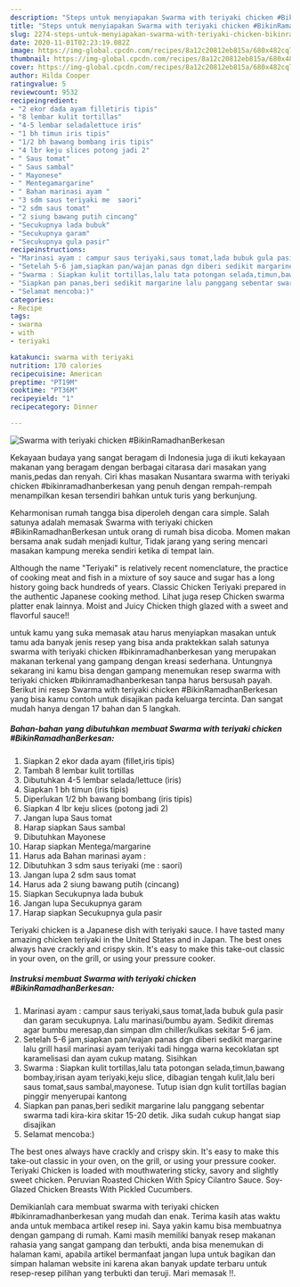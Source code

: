 ```yaml
---
description: "Steps untuk menyiapakan Swarma with teriyaki chicken #BikinRamadhanBerkesan teraktual"
title: "Steps untuk menyiapakan Swarma with teriyaki chicken #BikinRamadhanBerkesan teraktual"
slug: 2274-steps-untuk-menyiapakan-swarma-with-teriyaki-chicken-bikinramadhanberkesan-teraktual
date: 2020-11-01T02:23:19.082Z
image: https://img-global.cpcdn.com/recipes/8a12c20812eb815a/680x482cq70/swarma-with-teriyaki-chicken-bikinramadhanberkesan-foto-resep-utama.jpg
thumbnail: https://img-global.cpcdn.com/recipes/8a12c20812eb815a/680x482cq70/swarma-with-teriyaki-chicken-bikinramadhanberkesan-foto-resep-utama.jpg
cover: https://img-global.cpcdn.com/recipes/8a12c20812eb815a/680x482cq70/swarma-with-teriyaki-chicken-bikinramadhanberkesan-foto-resep-utama.jpg
author: Hilda Cooper
ratingvalue: 5
reviewcount: 9532
recipeingredient:
- "2 ekor dada ayam filletiris tipis"
- "8 lembar kulit tortillas"
- "4-5 lembar seladalettuce iris"
- "1 bh timun iris tipis"
- "1/2 bh bawang bombang iris tipis"
- "4 lbr keju slices potong jadi 2"
- " Saus tomat"
- " Saus sambal"
- " Mayonese"
- " Mentegamargarine"
- " Bahan marinasi ayam "
- "3 sdm saus teriyaki me  saori"
- "2 sdm saus tomat"
- "2 siung bawang putih cincang"
- "Secukupnya lada bubuk"
- "Secukupnya garam"
- "Secukupnya gula pasir"
recipeinstructions:
- "Marinasi ayam : campur saus teriyaki,saus tomat,lada bubuk gula pasir dan garam secukupnya. Lalu marinasi/bumbu ayam. Sedikit diremas agar bumbu meresap,dan simpan dlm chiller/kulkas sekitar 5-6 jam."
- "Setelah 5-6 jam,siapkan pan/wajan panas dgn diberi sedikit margarine lalu grill hasil marinasi ayam teriyaki tadi hingga warna kecoklatan spt karamelisasi dan ayam cukup matang. Sisihkan"
- "Swarma : Siapkan kulit tortillas,lalu tata potongan selada,timun,bawang bombay,irisan ayam teriyaki,keju slice, dibagian tengah kulit,lalu beri saus tomat,saus sambal,mayonese. Tutup isian dgn kulit tortillas bagian pinggir menyerupai kantong"
- "Siapkan pan panas,beri sedikit margarine lalu panggang sebentar swarma tadi kira-kira skitar 15-20 detik. Jika sudah cukup hangat siap disajikan"
- "Selamat mencoba:)"
categories:
- Recipe
tags:
- swarma
- with
- teriyaki

katakunci: swarma with teriyaki 
nutrition: 170 calories
recipecuisine: American
preptime: "PT19M"
cooktime: "PT36M"
recipeyield: "1"
recipecategory: Dinner

---
```



![Swarma with teriyaki chicken #BikinRamadhanBerkesan](https://img-global.cpcdn.com/recipes/8a12c20812eb815a/680x482cq70/swarma-with-teriyaki-chicken-bikinramadhanberkesan-foto-resep-utama.jpg)

Kekayaan budaya yang sangat beragam di Indonesia juga di ikuti kekayaan makanan yang beragam dengan berbagai citarasa dari masakan yang manis,pedas dan renyah. Ciri khas masakan Nusantara swarma with teriyaki chicken #bikinramadhanberkesan yang penuh dengan rempah-rempah menampilkan kesan tersendiri bahkan untuk turis yang berkunjung.


Keharmonisan rumah tangga bisa diperoleh dengan cara simple. Salah satunya adalah memasak Swarma with teriyaki chicken #BikinRamadhanBerkesan untuk orang di rumah bisa dicoba. Momen makan bersama anak sudah menjadi kultur, Tidak jarang yang sering mencari masakan kampung mereka sendiri ketika di tempat lain.

Although the name &#34;Teriyaki&#34; is relatively recent nomenclature, the practice of cooking meat and fish in a mixture of soy sauce and sugar has a long history going back hundreds of years. Classic Chicken Teriyaki prepared in the authentic Japanese cooking method. Lihat juga resep Chicken swarma platter enak lainnya. Moist and Juicy Chicken thigh glazed with a sweet and flavorful sauce!!

untuk kamu yang suka memasak atau harus menyiapkan masakan untuk tamu ada banyak jenis resep yang bisa anda praktekkan salah satunya swarma with teriyaki chicken #bikinramadhanberkesan yang merupakan makanan terkenal yang gampang dengan kreasi sederhana. Untungnya sekarang ini kamu bisa dengan gampang menemukan resep swarma with teriyaki chicken #bikinramadhanberkesan tanpa harus bersusah payah.
Berikut ini resep Swarma with teriyaki chicken #BikinRamadhanBerkesan yang bisa kamu contoh untuk disajikan pada keluarga tercinta. Dan sangat mudah hanya dengan 17 bahan dan 5 langkah.


<!--inarticleads1-->

##### Bahan-bahan yang dibutuhkan membuat Swarma with teriyaki chicken #BikinRamadhanBerkesan:

1. Siapkan 2 ekor dada ayam (fillet,iris tipis)
1. Tambah 8 lembar kulit tortillas
1. Dibutuhkan 4-5 lembar selada/lettuce (iris)
1. Siapkan 1 bh timun (iris tipis)
1. Diperlukan 1/2 bh bawang bombang (iris tipis)
1. Siapkan 4 lbr keju slices (potong jadi 2)
1. Jangan lupa  Saus tomat
1. Harap siapkan  Saus sambal
1. Dibutuhkan  Mayonese
1. Harap siapkan  Mentega/margarine
1. Harus ada  Bahan marinasi ayam :
1. Dibutuhkan 3 sdm saus teriyaki (me : saori)
1. Jangan lupa 2 sdm saus tomat
1. Harus ada 2 siung bawang putih (cincang)
1. Siapkan Secukupnya lada bubuk
1. Jangan lupa Secukupnya garam
1. Harap siapkan Secukupnya gula pasir


Teriyaki chicken is a Japanese dish with teriyaki sauce. I have tasted many amazing chicken teriyaki in the United States and in Japan. The best ones always have crackly and crispy skin. It&#39;s easy to make this take-out classic in your oven, on the grill, or using your pressure cooker. 

<!--inarticleads2-->

##### Instruksi membuat  Swarma with teriyaki chicken #BikinRamadhanBerkesan:

1. Marinasi ayam : campur saus teriyaki,saus tomat,lada bubuk gula pasir dan garam secukupnya. Lalu marinasi/bumbu ayam. Sedikit diremas agar bumbu meresap,dan simpan dlm chiller/kulkas sekitar 5-6 jam.
1. Setelah 5-6 jam,siapkan pan/wajan panas dgn diberi sedikit margarine lalu grill hasil marinasi ayam teriyaki tadi hingga warna kecoklatan spt karamelisasi dan ayam cukup matang. Sisihkan
1. Swarma : Siapkan kulit tortillas,lalu tata potongan selada,timun,bawang bombay,irisan ayam teriyaki,keju slice, dibagian tengah kulit,lalu beri saus tomat,saus sambal,mayonese. Tutup isian dgn kulit tortillas bagian pinggir menyerupai kantong
1. Siapkan pan panas,beri sedikit margarine lalu panggang sebentar swarma tadi kira-kira skitar 15-20 detik. Jika sudah cukup hangat siap disajikan
1. Selamat mencoba:)


The best ones always have crackly and crispy skin. It&#39;s easy to make this take-out classic in your oven, on the grill, or using your pressure cooker. Teriyaki Chicken is loaded with mouthwatering sticky, savory and slightly sweet chicken. Peruvian Roasted Chicken With Spicy Cilantro Sauce. Soy-Glazed Chicken Breasts With Pickled Cucumbers. 

Demikianlah cara membuat swarma with teriyaki chicken #bikinramadhanberkesan yang mudah dan enak. Terima kasih atas waktu anda untuk membaca artikel resep ini. Saya yakin kamu bisa membuatnya dengan gampang di rumah. Kami masih memiliki banyak resep makanan rahasia yang sangat gampang dan terbukti, anda bisa menemukan di halaman kami, apabila artikel bermanfaat jangan lupa untuk bagikan dan simpan halaman website ini karena akan banyak update terbaru untuk resep-resep pilihan yang terbukti dan teruji. Mari memasak !!. 

